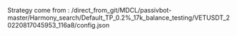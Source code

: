 Strategy come from : /direct_from_git/MDCL/passivbot-master/Harmony_search/Default_TP_0.2%_17k_balance_testing/VETUSDT_20220817045953_116a8/config.json